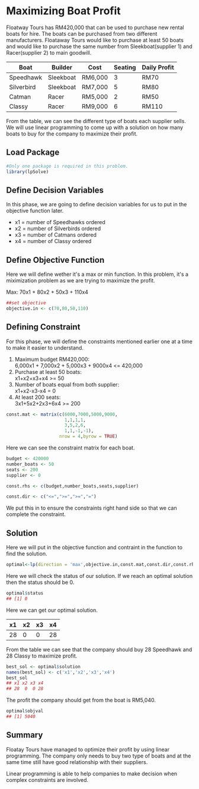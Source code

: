 
<!-- README.md is generated from README.Rmd. Please edit that file -->
Maximizing Boat Profit
======================

Floatway Tours has RM420,000 that can be used to purchase new rental boats for hire. The boats can be purchased from two different manufacturers. Floataway Tours would like to purchase at least 50 boats and would like to purchase the same number from Sleekboat(supplier 1) and Racer(supplier 2) to main goodwill.

| Boat       | Builder   | Cost    | Seating | Daily Profit |
|------------|-----------|---------|---------|--------------|
| Speedhawk  | Sleekboat | RM6,000 | 3       | RM70         |
| Silverbird | Sleekboat | RM7,000 | 5       | RM80         |
| Catman     | Racer     | RM5,000 | 2       | RM50         |
| Classy     | Racer     | RM9,000 | 6       | RM110        |

From the table, we can see the different type of boats each supplier sells. We will use linear programming to come up with a solution on how many boats to buy for the company to maximize their profit.

Load Package
------------

``` r
#Only one package is required in this problem. 
library(lpSolve)
```

Define Decision Variables
-------------------------

In this phase, we are going to define decision variables for us to put in the objective function later.

-   x1 = number of Speedhawks ordered
-   x2 = number of Silverbirds ordered
-   x3 = number of Catmans ordered
-   x4 = number of Classy ordered

Define Objective Function
-------------------------

Here we will define wether it's a max or min function. In this problem, it's a miximization problem as we are trying to maximize the profit.

Max: 70x1 + 80x2 + 50x3 + 110x4

``` r
##set objective
objective.in <- c(70,80,50,110)
```

Defining Constraint
-------------------

For this phase, we will define the constraints mentioned earlier one at a time to make it easier to understand.

1.  Maximum budget RM420,000: <br> 6,000x1 + 7,000x2 + 5,000x3 + 9000x4 &lt;= 420,000
2.  Purchase at least 50 boats: <br> x1+x2+x3+x4 &gt;= 50
3.  Number of boats equal from both supplier: <br> x1+x2-x3-x4 = 0
4.  At least 200 seats: <br> 3x1+5x2+2x3+6x4 &gt;= 200

``` r
const.mat <- matrix(c(6000,7000,5000,9000,
                      1,1,1,1,
                      3,5,2,6,
                      1,1,-1,-1),
                    nrow = 4,byrow = TRUE)
```

Here we can see the constraint matrix for each boat.

``` r
budget <- 420000
number_boats <- 50
seats <- 200
supplier <- 0

const.rhs <- c(budget,number_boats,seats,supplier)

const.dir <- c("<=",">=",">=","=") 
```

We put this in to ensure the constraints right hand side so that we can complete the constraint.

Solution
--------

Here we will put in the objective function and contraint in the function to find the solution.

``` r
optimal<-lp(direction = 'max',objective.in,const.mat,const.dir,const.rhs)
```

Here we will check the status of our solution. If we reach an optimal solution then the status should be 0.

``` r
optimal$status
## [1] 0
```

Here we can get our optimal solution.

| x1  | x2  | x3  | x4  |
|-----|-----|-----|-----|
| 28  | 0   | 0   | 28  |

From the table we can see that the company should buy 28 Speedhawk and 28 Classy to maximize profit.

``` r
best_sol <- optimal$solution
names(best_sol) <- c('x1','x2','x3','x4')
best_sol
## x1 x2 x3 x4 
## 28  0  0 28
```

The profit the company should get from the boat is RM5,040.

``` r
optimal$objval
## [1] 5040
```

Summary
-------

Floatay Tours have managed to optimize their profit by using linear programming. The company only needs to buy two type of boats and at the same time still have good relationship with their suppliers.

Linear programming is able to help companies to make decision when complex constraints are involved.
